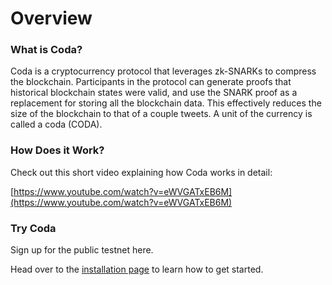 # Overview

### What is Coda?

Coda is a cryptocurrency protocol that leverages zk-SNARKs to compress the blockchain. Participants in the protocol can generate proofs that historical blockchain states were valid, and use the SNARK proof as a replacement for storing all the blockchain data. This effectively reduces the size of the blockchain to that of a couple tweets. A unit of the currency is called a coda (CODA).

### How Does it Work?

Check out this short video explaining how Coda works in detail:

[https://www.youtube.com/watch?v=eWVGATxEB6M](https://www.youtube.com/watch?v=eWVGATxEB6M)

### Try Coda

Sign up for the public testnet here.

Head over to the [installation page](/getting-started) to learn how to get started.